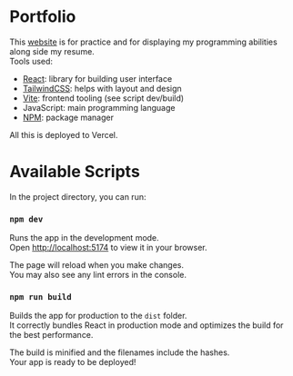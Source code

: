 # **Portfolio**

This [website](https://dzack-portfolio.vercel.app/) is for practice and for displaying my programming abilities along side my resume. </br>
Tools used:
- [React](https://reactjs.org/docs/getting-started.html): library for building user interface
- [TailwindCSS](https://tailwindcss.com/): helps with layout and design
- [Vite](https://vitejs.dev/): frontend tooling (see script dev/build)
- JavaScript: main programming language
- [NPM](https://www.npmjs.com/): package manager

All this is deployed to Vercel.

# Available Scripts

In the project directory, you can run:

### `npm dev`

Runs the app in the development mode.\
Open [http://localhost:5174](http://localhost:5174) to view it in your browser.

The page will reload when you make changes.\
You may also see any lint errors in the console.

### `npm run build`

Builds the app for production to the `dist` folder.\
It correctly bundles React in production mode and optimizes the build for the best performance.

The build is minified and the filenames include the hashes.\
Your app is ready to be deployed!
